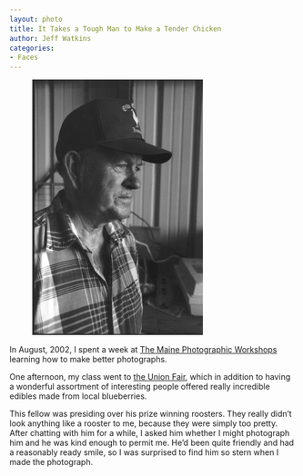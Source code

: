 ```yaml
---
layout: photo
title: It Takes a Tough Man to Make a Tender Chicken
author: Jeff Watkins
categories:
- Faces
---
```


<figure><img class="photo" src="/photos/4792-7.jpg"></figure>

In August, 2002, I spent a week at [The Maine Photographic Workshops][1]
learning how to make better photographs.

One afternoon, my class went to [the Union Fair][2], which in addition to
having a wonderful assortment of interesting people offered really incredible
edibles made from local blueberries.

This fellow was presiding over his prize winning roosters. They really didn’t
look anything like a rooster to me, because they were simply too pretty. After
chatting with him for a while, I asked him whether I might photograph him and
he was kind enough to permit me. He’d been quite friendly and had a reasonably
ready smile, so I was surprised to find him so stern when I made the
photograph.

   [1]: http://www.theworkshops.com/

   [2]: http://www.union-fair.com/

